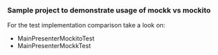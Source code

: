 ### Sample project to demonstrate usage of mockk vs mockito
For the test implementation comparison take a look on:
* MainPresenterMockitoTest
* MainPresenterMockkTest